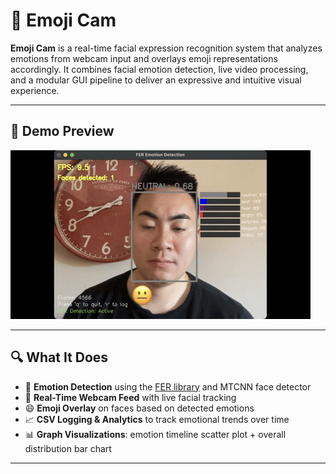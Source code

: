 # 🧠 Emoji Cam

**Emoji Cam** is a real-time facial expression recognition system that analyzes emotions from webcam input and overlays emoji representations accordingly. It combines facial emotion detection, live video processing, and a modular GUI pipeline to deliver an expressive and intuitive visual experience.

---

## 📸 Demo Preview

![Demo](demo.gif)

<!-- Replace 'demo.gif' with the actual filename of your GIF -->

---

## 🔍 What It Does

- 🧠 **Emotion Detection** using the [FER library](https://github.com/justinshenk/fer) and MTCNN face detector  
- 🎥 **Real-Time Webcam Feed** with live facial tracking  
- 😄 **Emoji Overlay** on faces based on detected emotions  
- 📈 **CSV Logging & Analytics** to track emotional trends over time  
- 📊 **Graph Visualizations**: emotion timeline scatter plot + overall distribution bar chart  

---
